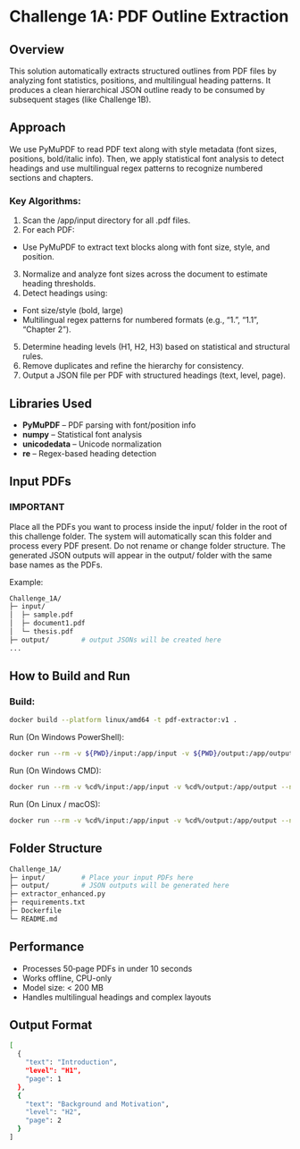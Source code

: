 # Challenge 1A: PDF Outline Extraction

## Overview
This solution automatically extracts structured outlines from PDF files by analyzing font statistics, positions, and multilingual heading patterns.
It produces a clean hierarchical JSON outline ready to be consumed by subsequent stages (like Challenge 1B).

## Approach
We use PyMuPDF to read PDF text along with style metadata (font sizes, positions, bold/italic info).
Then, we apply statistical font analysis to detect headings and use multilingual regex patterns to recognize numbered sections and chapters.

### Key Algorithms:
1. Scan the /app/input directory for all .pdf files.
2. For each PDF:
- Use PyMuPDF to extract text blocks along with font size, style, and position.
3. Normalize and analyze font sizes across the document to estimate heading thresholds.
4. Detect headings using:
- Font size/style (bold, large)
- Multilingual regex patterns for numbered formats (e.g., “1.”, “1.1”, “Chapter 2”).
5. Determine heading levels (H1, H2, H3) based on statistical and structural rules.
6. Remove duplicates and refine the hierarchy for consistency.
7. Output a JSON file per PDF with structured headings (text, level, page).

## Libraries Used
- **PyMuPDF** – PDF parsing with font/position info
- **numpy** – Statistical font analysis
- **unicodedata** – Unicode normalization
- **re** – Regex-based heading detection

## Input PDFs
### **IMPORTANT**
Place all the PDFs you want to process inside the input/ folder in the root of this challenge folder.
The system will automatically scan this folder and process every PDF present.
Do not rename or change folder structure.
The generated JSON outputs will appear in the output/ folder with the same base names as the PDFs.

Example:
```bash
Challenge_1A/
├─ input/
│  ├─ sample.pdf
│  ├─ document1.pdf
│  └─ thesis.pdf
├─ output/        # output JSONs will be created here
...
```


## How to Build and Run

### Build:
```bash
docker build --platform linux/amd64 -t pdf-extractor:v1 .
```
Run (On Windows PowerShell):
```bash
docker run --rm -v ${PWD}/input:/app/input -v ${PWD}/output:/app/output --network none pdf-extractor:v1
```

Run (On Windows CMD):
```bash
docker run --rm -v %cd%/input:/app/input -v %cd%/output:/app/output --network none pdf-extractor:v1
```

Run (On Linux / macOS):
```bash
docker run --rm -v %cd%/input:/app/input -v %cd%/output:/app/output --network none pdf-extractor:v1
```
## Folder Structure
```bash
Challenge_1A/
├─ input/         # Place your input PDFs here
├─ output/        # JSON outputs will be generated here
├─ extractor_enhanced.py
├─ requirements.txt
├─ Dockerfile
└─ README.md
```

## Performance
-  Processes 50‑page PDFs in under 10 seconds
-  Works offline, CPU-only
-  Model size: < 200 MB
-  Handles multilingual headings and complex layouts

## Output Format
```bash
[
  {
    "text": "Introduction",
    "level": "H1",
    "page": 1
  },
  {
    "text": "Background and Motivation",
    "level": "H2",
    "page": 2
  }
]
```

